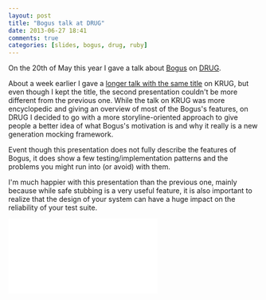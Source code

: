 ```yaml
---
layout: post
title: "Bogus talk at DRUG"
date: 2013-06-27 18:41
comments: true
categories: [slides, bogus, drug, ruby]
---
```


On the 20th of May this year I gave a talk about [Bogus][bogus] on [DRUG][drug].

About a week earlier I gave a [longer talk with the same title][previous] on KRUG, but even though I kept the title, the second presentation couldn't be more different from the previous one. While the talk on KRUG was more encyclopedic and giving an overview of most of the Bogus's features, on DRUG I decided to go with a more storyline-oriented approach to give people a better idea of what Bogus's motivation is and why it really is a new generation mocking framework.

Event though this presentation does not fully describe the features of Bogus, it does show a few testing/implementation patterns and the problems you might run into (or avoid) with them.

I'm much happier with this presentation than the previous one, mainly because while safe stubbing is a very useful feature, it is also important to realize that the design of your system can have a huge impact on the reliability of your test suite.

<iframe class="slides" src="/slides/embedder.html#/slides/bogus-drug/" frameborder="0"></iframe>

[bogus]: https://github.com/psyho/bogus/
[drug]: http://drug.org.pl
[previous]: /blog/2013/06/27/bogus-talk-at-krug/
